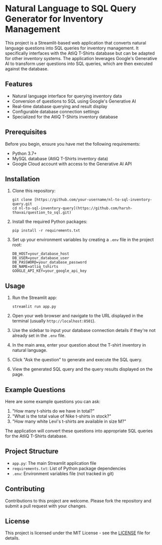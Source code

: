 # Natural Language to SQL Query Generator for Inventory Management

This project is a Streamlit-based web application that converts natural language questions into SQL queries for inventory management. It specifically interfaces with the AtliQ T-Shirts database but can be adapted for other inventory systems. The application leverages Google's Generative AI to transform user questions into SQL queries, which are then executed against the database.

## Features

- Natural language interface for querying inventory data
- Conversion of questions to SQL using Google's Generative AI
- Real-time database querying and result display
- Configurable database connection settings
- Specialized for the AtliQ T-Shirts inventory database

## Prerequisites

Before you begin, ensure you have met the following requirements:

- Python 3.7+
- MySQL database (AtliQ T-Shirts inventory data)
- Google Cloud account with access to the Generative AI API

## Installation

1. Clone this repository:
   ```
   git clone [https://github.com/your-username/nl-to-sql-inventory-query.git
   cd nl-to-sql-inventory-query](https://github.com/harsh-thavai/question_to_sql.git)
   ```

2. Install the required Python packages:
   ```
   pip install -r requirements.txt
   ```

3. Set up your environment variables by creating a `.env` file in the project root:
   ```
   DB_HOST=your_database_host
   DB_USER=your_database_user
   DB_PASSWORD=your_database_password
   DB_NAME=atliq_tshirts
   GOOGLE_API_KEY=your_google_api_key
   ```

## Usage

1. Run the Streamlit app:
   ```
   streamlit run app.py
   ```

2. Open your web browser and navigate to the URL displayed in the terminal (usually `http://localhost:8501`).

3. Use the sidebar to input your database connection details if they're not already set in the `.env` file.

4. In the main area, enter your question about the T-shirt inventory in natural language.

5. Click "Ask the question" to generate and execute the SQL query.

6. View the generated SQL query and the query results displayed on the page.

## Example Questions

Here are some example questions you can ask:

1. "How many t-shirts do we have in total?"
2. "What is the total value of Nike t-shirts in stock?"
3. "How many white Levi's t-shirts are available in size M?"

The application will convert these questions into appropriate SQL queries for the AtliQ T-Shirts database.

## Project Structure

- `app.py`: The main Streamlit application file
- `requirements.txt`: List of Python package dependencies
- `.env`: Environment variables file (not tracked in git)

## Contributing

Contributions to this project are welcome. Please fork the repository and submit a pull request with your changes.

## License

This project is licensed under the MIT License - see the [LICENSE](LICENSE) file for details.
